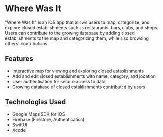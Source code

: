 # Where Was It

"Where Was It" is an iOS app that allows users to map, categorize, and explore closed establishments such as restaurants, bars, clubs, and shops. Users can contribute to the growing database by adding closed establishments to the map and categorizing them, while also browsing others' contributions.

## Features

- Interactive map for viewing and exploring closed establishments
- Add and edit closed establishments with name, category, and location
- User authentication for secure access to data
- Growing database of closed establishments contributed by users

## Technologies Used

- Google Maps SDK for iOS
- Firebase (Firestore, Authentication)
- SwiftUI
- Xcode
